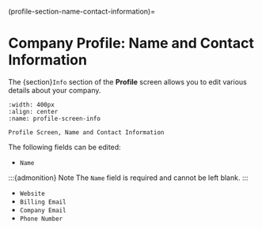 
(profile-section-name-contact-information)=
#  Company Profile: Name and Contact Information

The {section}`Info` section of the **Profile** screen allows you to edit various details about your company.

```{lazyfigure} ../../_static/solo_app/Profile/information-section/info-zoomed-in.webp
:width: 400px
:align: center
:name: profile-screen-info

Profile Screen, Name and Contact Information
```

The following fields can be edited:

- ``Name``

:::{admonition} Note
The ``Name`` field is required and cannot be left blank.
:::

- ``Website``
- ``Billing Email``
- ``Company Email``
- ``Phone Number``
